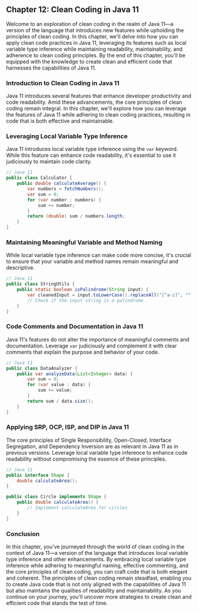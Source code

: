 ## **Chapter 12: Clean Coding in Java 11**

Welcome to an exploration of clean coding in the realm of Java 11—a version of the language that introduces new features while upholding the principles of clean coding. In this chapter, we'll delve into how you can apply clean code practices in Java 11, leveraging its features such as local variable type inference while maintaining readability, maintainability, and adherence to clean coding principles. By the end of this chapter, you'll be equipped with the knowledge to create clean and efficient code that harnesses the capabilities of Java 11.

### **Introduction to Clean Coding in Java 11**

Java 11 introduces several features that enhance developer productivity and code readability. Amid these advancements, the core principles of clean coding remain integral. In this chapter, we'll explore how you can leverage the features of Java 11 while adhering to clean coding practices, resulting in code that is both effective and maintainable.

### **Leveraging Local Variable Type Inference**

Java 11 introduces local variable type inference using the `var` keyword. While this feature can enhance code readability, it's essential to use it judiciously to maintain code clarity.

```java
// Java 11
public class Calculator {
    public double calculateAverage() {
        var numbers = fetchNumbers();
        var sum = 0;
        for (var number : numbers) {
            sum += number;
        }
        return (double) sum / numbers.length;
    }
}
```

### **Maintaining Meaningful Variable and Method Naming**

While local variable type inference can make code more concise, it's crucial to ensure that your variable and method names remain meaningful and descriptive.

```java
// Java 11
public class StringUtils {
    public static boolean isPalindrome(String input) {
        var cleanedInput = input.toLowerCase().replaceAll("[^a-z]", "");
        // Check if the input string is a palindrome
    }
}
```

### **Code Comments and Documentation in Java 11**

Java 11's features do not alter the importance of meaningful comments and documentation. Leverage `var` judiciously and complement it with clear comments that explain the purpose and behavior of your code.

```java
// Java 11
public class DataAnalyzer {
    public var analyzeData(List<Integer> data) {
        var sum = 0;
        for (var value : data) {
            sum += value;
        }
        return sum / data.size();
    }
}
```

### **Applying SRP, OCP, ISP, and DIP in Java 11**

The core principles of Single Responsibility, Open-Closed, Interface Segregation, and Dependency Inversion are as relevant in Java 11 as in previous versions. Leverage local variable type inference to enhance code readability without compromising the essence of these principles.

```java
// Java 11
public interface Shape {
    double calculateArea();
}

public class Circle implements Shape {
    public double calculateArea() {
        // Implement calculateArea for circles
    }
}
```

### **Conclusion**

In this chapter, you've journeyed through the world of clean coding in the context of Java 11—a version of the language that introduces local variable type inference and other enhancements. By embracing local variable type inference while adhering to meaningful naming, effective commenting, and the core principles of clean coding, you can craft code that is both elegant and coherent. The principles of clean coding remain steadfast, enabling you to create Java code that is not only aligned with the capabilities of Java 11 but also maintains the qualities of readability and maintainability. As you continue on your journey, you'll uncover more strategies to create clean and efficient code that stands the test of time.
